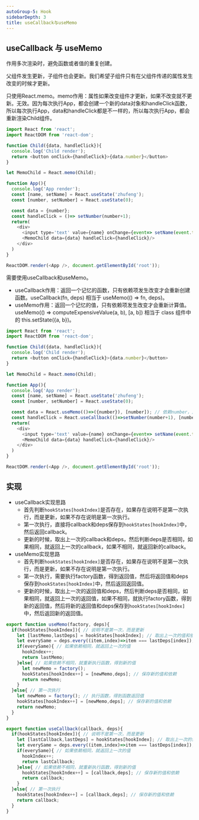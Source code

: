 ```yaml
---
autoGroup-5: Hook
sidebarDepth: 3
title: useCallback与useMemo
---
```


## useCallback 与 useMemo

作用多次渲染时，避免函数或者值的重复创建。

父组件发生更新，子组件也会更新。我们希望子组件只有在父组件传递的属性发生改变的时候才更新。

只使用React.memo。memo作用：属性如果改变组件才更新，如果不改变就不更新。无效。因为每次执行App，都会创建一个新的data对象和handleClick函数，所以每次执行App，data和handleClick都是不一样的，所以每次执行App，都会重新渲染Child组件。

```js
import React from 'react';
import ReactDOM from 'react-dom';

function Child({data, handleClick}){
  console.log('Child render');
  return <button onClick={handleClick}>{data.number}</button>
}

let MemoChild = React.memo(Child); 

function App(){
  console.log('App render');
  const [name, setName] = React.useState('zhufeng');
  const [number, setNumber] = React.useState(0);

  const data = {number};
  const handleClick = ()=> setNumber(number+1);
  return(
    <div>
      <input type='text' value={name} onChange={event=> setName(event.target.value)}/>
      <MemoChild data={data} handleClick={handleClick}/>
    </div>
  )
}

ReactDOM.render(<App />, document.getElementById('root'));
```

需要使用useCallback和useMemo。
- useCallback作用：返回一个记忆的函数，只有依赖项发生改变才会重新创建函数。useCallback(fn, deps) 相当于 useMemo(() => fn, deps)。
- useMemo作用：返回一个记忆的值，只有依赖项发生改变才会重新计算值。useMemo(() => computeExpensiveValue(a, b), [a, b]) 相当于 class 组件中的 this.setState({a, b})。

```js
import React from 'react';
import ReactDOM from 'react-dom';

function Child({data, handleClick}){
  console.log('Child render');
  return <button onClick={handleClick}>{data.number}</button>
}

let MemoChild = React.memo(Child); 

function App(){
  console.log('App render');
  const [name, setName] = React.useState('zhufeng');
  const [number, setNumber] = React.useState(0);

  const data = React.useMemo(()=>({number}), [number]); // 依赖number，只有number变化，data才会变化
  const handleClick = React.useCallback(()=>setNumber(number+1), [number]); // 依赖number，只有number变化，handleClick才会变化
  return(
    <div>
      <input type='text' value={name} onChange={event=> setName(event.target.value)}/>
      <MemoChild data={data} handleClick={handleClick}/>
    </div>
  )
}

ReactDOM.render(<App />, document.getElementById('root'));
```

## 实现

- useCallback实现思路
  - 首先判断`hookStates[hookIndex]`是否存在，如果存在说明不是第一次执行，而是更新，如果不存在说明是第一次执行。
  - 第一次执行，直接将callback和deps保存到`hookStates[hookIndex]`中，然后返回callback。
  - 更新的时候，取出上一次的callback和deps，然后判断deps是否相同，如果相同，就返回上一次的callback，如果不相同，就返回新的callback。
- useMemo实现思路
  - 首先判断`hookStates[hookIndex]`是否存在，如果存在说明不是第一次执行，而是更新，如果不存在说明是第一次执行。
  - 第一次执行，需要执行factory函数，得到返回值，然后将返回值和deps保存到`hookStates[hookIndex]`中，然后返回返回值。
  - 更新的时候，取出上一次的返回值和deps，然后判断deps是否相同，如果相同，就返回上一次的返回值，如果不相同，就执行factory函数，得到新的返回值，然后将新的返回值和deps保存到`hookStates[hookIndex]`中，然后返回新的返回值。

```js
export function useMemo(factory, deps){
  if(hookStates[hookIndex]){ // 说明不是第一次，而是更新
    let [lastMemo,lastDeps] = hookStates[hookIndex]; // 取出上一次的值和依赖
    let everySame = deps.every((item,index)=>item === lastDeps[index]); // 判断依赖是否相同
    if(everySame){ // 如果依赖相同，就返回上一次的值
      hookIndex++;
      return lastMemo;
    }else{ // 如果依赖不相同，就重新执行函数，得到新的值
      let newMemo = factory();
      hookStates[hookIndex++] = [newMemo,deps]; // 保存新的值和依赖
      return newMemo;
    }
  }else{ // 第一次执行
    let newMemo = factory(); // 执行函数，得到函数返回值
    hookStates[hookIndex++] = [newMemo,deps]; // 保存新的值和依赖
    return newMemo;
  }
}

export function useCallback(callback, deps){
  if(hookStates[hookIndex]){ // 说明不是第一次，而是更新
    let [lastCallback,lastDeps] = hookStates[hookIndex]; // 取出上一次的值和依赖
    let everySame = deps.every((item,index)=>item === lastDeps[index]); // 判断依赖是否相同
    if(everySame){ // 如果依赖相同，就返回上一次的值
      hookIndex++;
      return lastCallback;
    }else{ // 如果依赖不相同，就重新执行函数，得到新的值
      hookStates[hookIndex++] = [callback,deps]; // 保存新的值和依赖
      return callback;
    }
  }else{ // 第一次执行
    hookStates[hookIndex++] = [callback,deps]; // 保存新的值和依赖
    return callback;
  }
}
```